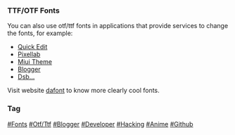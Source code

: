 ### TTF/OTF Fonts
You can also use otf/ttf fonts in applications that provide services to change the fonts, for example:

  - [Quick Edit](#403)
  - [Pixellab](#403)
  - [Miui Theme](#403)
  - [Blogger](#403)
  - [Dsb...](#403)

Visit website [dafont](https://www.dafont.com/) to know more clearly cool fonts.

### Tag
[#Fonts](https://www.dafont.com/)
[#Otf/Ttf](#403)
[#Blogger](#403)
[#Developer](#403)
[#Hacking](#403)
[#Anime](#403)
[#Github](#403)
